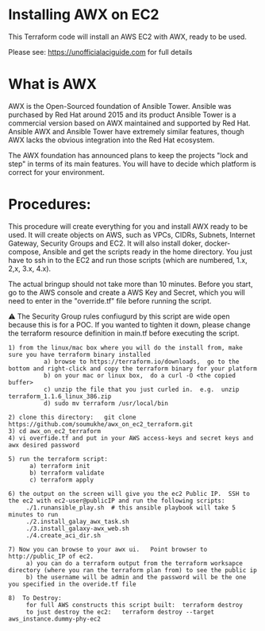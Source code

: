 # Installing AWX on EC2

This Terraform code will install an AWS EC2 with AWX, ready to be used.

Please see: https://unofficialaciguide.com for full details

# What is AWX
AWX is the Open-Sourced foundation of Ansible Tower. Ansible was purchased by Red Hat around 2015 and its product Ansible Tower is a commercial version based on AWX maintained and supported by Red Hat. Ansible AWX and Ansible Tower have extremely similar features, though AWX lacks the obvious integration into the Red Hat ecosystem.

The AWX foundation has announced plans to keep the projects "lock and step" in terms of its main features. You will have to decide which platform is correct for your environment.


# Procedures:

This procedure will create everything for you and install AWX ready to be used. It will create objects on AWS, such as VPCs, CIDRs, Subnets, Internet Gateway, Security Groups and EC2. It will also install doker, docker-compose, Ansible and get the scripts ready in the home directory. You just have to ssh in to the EC2 and run those scripts (which are numbered, 1.x, 2,x, 3.x, 4.x).

The actual bringup should not take more than 10 minutes. Before you start, go to the AWS console and create a AWS Key and Secret, which you will need to enter in the "override.tf" file before running the script.

⚠️ The Security Group rules confiugurd by this script are wide open because this is for a POC. If you wanted to tighten it down, please change the terraform resource definition in main.tf before executing the script.


```
1) from the linux/mac box where you will do the install from, make sure you have terraform binary installed
          a) browse to https://terraform.io/downloads,  go to the bottom and right-click and copy the terraform binary for your platform
          b) on your mac or linux box,  do a curl -O <the copied buffer>
          c) unzip the file that you just curled in.  e.g.  unzip terraform_1.1.6_linux_386.zip
          d) sudo mv terraform /usr/local/bin

2) clone this directory:   git clone https://github.com/soumukhe/awx_on_ec2_terraform.git
3) cd awx_on_ec2_terraform
4) vi overfide.tf and put in your AWS access-keys and secret keys and awx desired password

5) run the terraform script:
      a) terraform init
      b) terraform validate
      c) terraform apply

6) the output on the screen will give you the ec2 Public IP.  SSH to the ec2 with ec2-user@publicIP and run the following scripts:
     ./1.runansible_play.sh  # this ansible playbook will take 5 minutes to run
     ./2.install_galay_awx_task.sh
     ./3.install_galaxy-awx_web.sh
     ./4.create_aci_dir.sh

7) Now you can browse to your awx ui.   Point browser to http://public_IP of ec2.   
     a) you can do a terraform output from the terraform worksapce directory (where you ran the terraform plan from) to see the public ip
     b) the username will be admin and the password will be the one you specified in the overide.tf file

8)  To Destroy:
     for full AWS constructs this script built:  terraform destroy
     to just destroy the ec2:   terraform destroy --target aws_instance.dummy-phy-ec2


```

